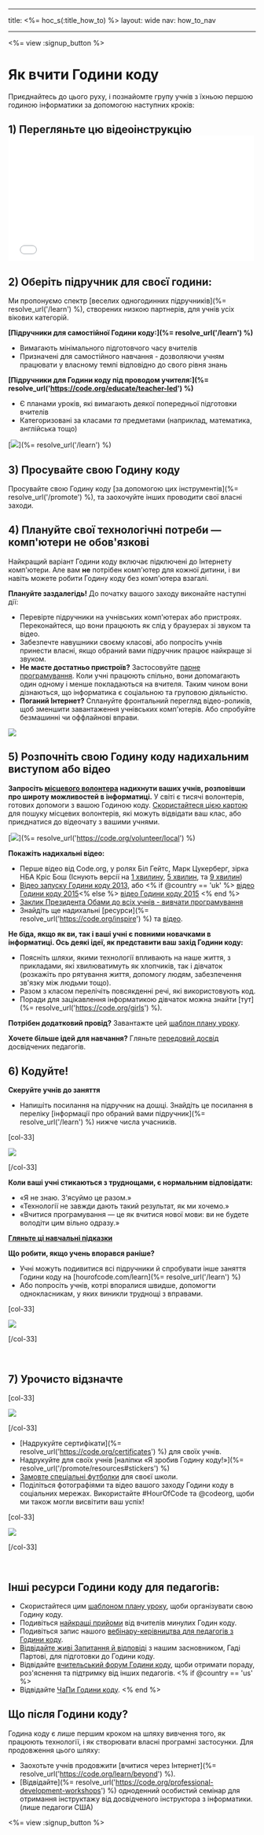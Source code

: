 * * *

title: <%= hoc_s(:title_how_to) %> layout: wide nav: how_to_nav

* * *

<%= view :signup_button %>

# Як вчити Години коду

Приєднайтесь до цього руху, і познайомте групу учнів з їхньою першою годиною інформатики за допомогою наступних кроків:

## 1) Перегляньте цю відеоінструкцію <iframe width="500" height="255" src="//www.youtube.com/embed/SrnvvWDm73k" frameborder="0" allowfullscreen></iframe> 

## 2) Оберіть підручник для своєї години:

Ми пропонуємо спектр [веселих одногодинних підручників](%= resolve_url('/learn') %), створених низкою партнерів, для учнів усіх вікових категорій.

**[Підручники для самостійної Години коду:](%= resolve_url('/learn') %)**

  * Вимагають мінімального підготовчого часу вчителів
  * Призначені для самостійного навчання - дозволяючи учням працювати у власному темпі відповідно до свого рівня знань

**[Підручники для Години коду під проводом учителя:](%= resolve_url('https://code.org/educate/teacher-led') %)**

  * Є планами уроків, які вимагають деякої попередньої підготовки вчителів
  * Категоризовані за класами *та* предметами (наприклад, математика, англійська тощо)

[![](/images/fit-700/tutorials.png)](%= resolve_url('/learn') %)

## 3) Просувайте свою Годину коду

Просувайте свою Годину коду [за допомогою цих інструментів](%= resolve_url('/promote') %), та заохочуйте інших проводити свої власні заходи.

## 4) Плануйте свої технологічні потреби — комп'ютери не обов'язкові

Найкращий варіант Години коду включає підключені до Інтернету комп'ютери. Але вам **не** потрібен комп'ютер для кожної дитини, і ви навіть можете робити Годину коду без комп'ютера взагалі.

**Плануйте заздалегідь!** До початку вашого заходу виконайте наступні дії:

  * Перевірте підручники на учнівських комп'ютерах або пристроях. Переконайтеся, що вони працюють як слід у браузерах зі звуком та відео.
  * Забезпечте навушники своєму класові, або попросіть учнів принести власні, якщо обраний вами підручник працює найкраще зі звуком.
  * **Не маєте достатньо пристроїв?** Застосовуйте [парне програмування](https://www.youtube.com/watch?v=vgkahOzFH2Q). Коли учні працюють спільно, вони допомагають один одному і менше покладаються на вчителя. Таким чином вони дізнаються, що інформатика є соціальною та груповою діяльністю.
  * **Поганий Інтернет?** Сплануйте фронтальний перегляд відео-роликів, щоб зменшити завантаження учнівських комп'ютерів. Або спробуйте безмашинні чи оффлайнові вправи.

![](/images/fit-350/group_ipad.jpg)

## 5) Розпочніть свою Годину коду надихальним виступом або відео

**Запросіть [місцевого волонтера](https://code.org/volunteer/local) надихнути ваших учнів, розповівши про широту можливостей в інформатиці.** У світі є тисячі волонтерів, готових допомоги з вашою Годиною коду. [Скористайтеся цією картою](https://code.org/volunteer/local) для пошуку місцевих волонтерів, які можуть відвідати ваш клас, або приєднатися до відеочату з вашими учнями.

[![](/images/fit-300/volunteer-map.png)](%= resolve_url('https://code.org/volunteer/local') %)

**Покажіть надихальні відео:**

  * Перше відео від Code.org, у ролях Біл Гейтс, Марк Цукерберг, зірка НБА Кріс Бош (Існують версії на [1 хвилину](https://www.youtube.com/watch?v=qYZF6oIZtfc), [5 хвилин](https://www.youtube.com/watch?v=nKIu9yen5nc), та [9 хвилин](https://www.youtube.com/watch?v=dU1xS07N-FA))
  * [Відео запуску Години коду 2013](https://www.youtube.com/watch?v=FC5FbmsH4fw), або <% if @country == 'uk' %> [відео Години коду 2015](https://www.youtube.com/watch?v=7L97YMYqLHc)<% else %> [відео Години коду 2015](https://www.youtube.com/watch?v=7L97YMYqLHc) <% end %>
  * [Заклик Президента Обами до всіх учнів - вивчати програмування](https://www.youtube.com/watch?v=6XvmhE1J9PY)
  * Знайдіть ще надихальні [ресурси](%= resolve_url('https://code.org/inspire') %) та [відео](https://www.youtube.com/playlist?list=PLzdnOPI1iJNfpD8i4Sx7U0y2MccnrNZuP).

**Не біда, якщо як ви, так і ваші учні є повними новачками в інформатиці. Ось деякі ідеї, як представити ваш захід Години коду:**

  * Поясніть шляхи, якими технології впливають на наше життя, з прикладами, які хвилюватимуть як хлопчиків, так і дівчаток (розкажіть про рятування життя, допомогу людям, забезпечення зв'язку між людьми тощо).
  * Разом з класом перелічіть повсякденні речі, які використовують код.
  * Поради для зацікавлення інформатикою дівчаток можна знайти [тут](%= resolve_url('https://code.org/girls') %).

**Потрібен додатковий провід?** Завантажте цей [шаблон плану уроку](/files/EducatorHourofCodeLessonPlanOutline.docx).

**Хочете більше ідей для навчання?** Гляньте [передовий досвід](http://www.slideshare.net/TeachCode/hour-of-code-best-practices-for-successful-educators-51273466) досвідчених педагогів.

## 6) Кодуйте!

**Скеруйте учнів до заняття**

  * Напишіть посилання на підручник на дошці. Знайдіть це посилання в переліку [інформації про обраний вами підручник](%= resolve_url('/learn') %) нижче числа учасників.

[col-33]

![](/images/fit-300/group_ar.jpg)

[/col-33]

**Коли ваші учні стикаються з труднощами, є нормальним відповідати:**

  * «Я не знаю. З'ясуймо це разом.»
  * «Технології не завжди дають такий результат, як ми хочемо.»
  * «Вчитися програмування — це як вчитися нової мови: ви не будете володіти цим вільно одразу.»

**[Гляньте ці навчальні підказки](http://www.code.org/files/CSTT_IntroducingCS.PDF)**

**Що робити, якщо учень впорався раніше?**

  * Учні можуть подивитися всі підручники й спробувати інше заняття Години коду на [hourofcode.com/learn](%= resolve_url('/learn') %)
  * Або попросіть учнів, котрі впоралися швидше, допомогти однокласникам, у яких виникли труднощі з вправами.

[col-33]

![](/images/fit-250/highschoolgirls.jpeg)

[/col-33]

<p style="clear:both">
  &nbsp;
</p>

## 7) Урочисто відзначте

[col-33]

![](/images/fit-300/boy-certificate.jpg)

[/col-33]

  * [Надрукуйте сертифікати](%= resolve_url('https://code.org/certificates') %) для своїх учнів.
  * Надрукуйте для своїх учнів [наліпки «Я зробив Годину коду!»](%= resolve_url('/promote/resources#stickers') %)
  * [Замовте спеціальні футболки](http://blog.code.org/post/132608499493/hour-of-code-shirts-and-more) для своєї школи.
  * Поділіться фотографіями та відео вашого заходу Години коду в соціальних мережах. Використайте #HourOfCode та @codeorg, щоби ми також могли висвітити ваш успіх!

[col-33]

![](/images/fit-260/highlight-certificates.jpg)

[/col-33]

<p style="clear:both">
  &nbsp;
</p>

## Інші ресурси Години коду для педагогів:

  * Скористайтеся цим [шаблоном плану уроку](/files/EducatorHourofCodeLessonPlanOutline.docx), щоби організувати свою Годину коду.
  * Подивіться [найкращі прийоми](http://www.slideshare.net/TeachCode/hour-of-code-best-practices-for-successful-educators-51273466) від вчителів минулих Годин коду. 
  * Подивіться запис нашого [вебінару-керівництва для педагогів з Години коду](https://youtu.be/EJeMeSW2-Mw).
  * [Відвідайте живі Запитання й відповіді](http://www.eventbrite.com/e/ask-your-final-questions-and-prepare-for-the-2015-hour-of-code-with-codeorg-founder-hadi-partovi-tickets-17987437911) з нашим засновником, Гаді Партові, для підготовки до Години коду.
  * Відвідайте [вчительський форум Години коду](http://forum.code.org/c/plc/hour-of-code), щоби отримати пораду, роз'яснення та підтримку від інших педагогів. <% if @country == 'us' %>
  * Відвідайте [ЧаПи Години коду](https://support.code.org/hc/en-us/categories/200147083-Hour-of-Code). <% end %>

## Що після Години коду?

Година коду є лише першим кроком на шляху вивчення того, як працюють технології, і як створювати власні програмні застосунки. Для продовження цього шляху:

  * Заохотьте учнів продовжити [вчитися через Інтернет](%= resolve_url('https://code.org/learn/beyond') %).
  * [Відвідайте](%= resolve_url('https://code.org/professional-development-workshops') %) одноденний особистий семінар для отримання інструктажу від досвідченого інструктора з інформатики. (лише педагоги США)

<%= view :signup_button %>